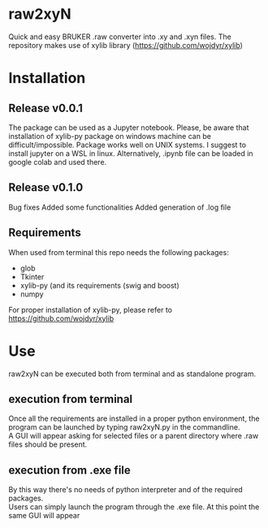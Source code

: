 # raw2xyN
Quick and easy BRUKER .raw converter into .xy and .xyn files.
The repository makes use of xylib library (https://github.com/wojdyr/xylib)

# Installation
## Release v0.0.1 
The package can be used as a Jupyter notebook.
Please, be aware that installation of xylib-py package on windows machine can be difficult/impossible. 
Package works well on UNIX systems. I suggest to install jupyter on a WSL in linux.
Alternatively, .ipynb file can be loaded in google colab and used there.

## Release v0.1.0 
Bug fixes
Added some functionalities
Added generation of .log file

## Requirements
When used from terminal this repo needs the following packages:
 - glob
 - Tkinter
 - xylib-py (and its requirements (swig and boost)
 - numpy

For proper installation of xylib-py, please refer to https://github.com/wojdyr/xylib

# Use
raw2xyN can be executed both from terminal and as standalone program.

## execution from terminal
Once all the requirements are installed in a proper python environment, the program can be launched by typing raw2xyN.py in the commandline.  
A GUI will appear asking for selected files or a parent directory where .raw files should be present. 

## execution from .exe file
By this way there's no needs of python interpreter and of the required packages.  
Users can simply launch the program through the .exe file. At this point the same GUI will appear
